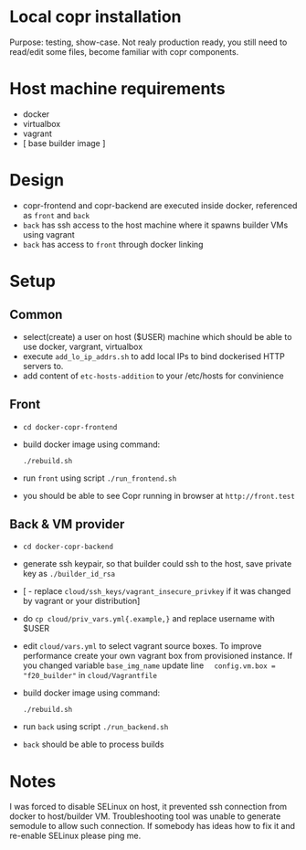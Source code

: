 Local copr installation
=======================

Purpose: testing, show-case.
Not realy production ready, you still need to read/edit some files, become familiar with copr components.


Host machine requirements
=========================

- docker
- virtualbox
- vagrant
- [ base builder image ]


Design
======

- copr-frontend and copr-backend are executed inside docker, referenced as `front` and `back`
- `back` has ssh access to the host machine where it spawns builder VMs using vagrant
- `back` has access to `front` through docker linking


Setup
=====

Common
------

- select(create) a user on host ($USER) machine which should be able to use docker, vargrant, virtualbox
- execute `add_lo_ip_addrs.sh` to add local IPs to bind dockerised HTTP servers to.
- add content of `etc-hosts-addition` to your /etc/hosts for convinience

Front
-----

- `cd docker-copr-frontend`
- build docker image using command:

    `./rebuild.sh`


- run `front` using script `./run_frontend.sh`
- you should be able to see Copr running in browser at `http://front.test`

Back & VM provider
------------------

- `cd docker-copr-backend`
- generate ssh keypair, so that builder could ssh to the host, save private key as `./builder_id_rsa`
- [ - replace `cloud/ssh_keys/vagrant_insecure_privkey` if it was changed by vagrant or your distribution]
- do `cp cloud/priv_vars.yml{.example,}` and replace username with $USER
- edit `cloud/vars.yml` to select vagrant source boxes.
To improve performance create your own vagrant box from provisioned instance.
If you changed variable `base_img_name` update line `  config.vm.box = "f20_builder"` in `cloud/Vagrantfile`

- build docker image using command:

    `./rebuild.sh`

- run `back` using script `./run_backend.sh`
- `back` should be able to process builds

Notes
=====

I was forced to disable SELinux on host, it prevented ssh connection from docker to host/builder VM.
Troubleshooting tool was unable to generate semodule to allow such connection.
If somebody has ideas how to fix it and re-enable SELinux please ping me.



